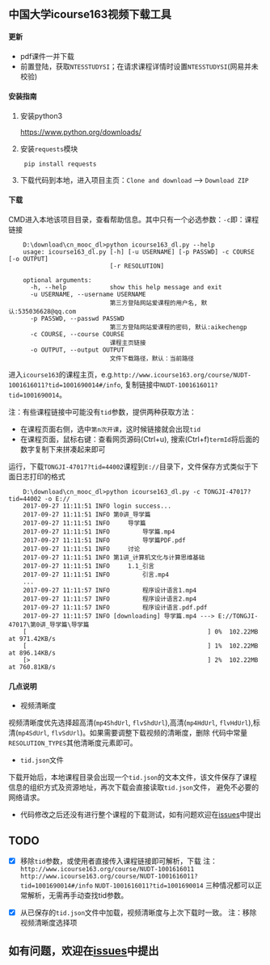 ## 中国大学icourse163视频下载工具

#### 更新
* pdf课件一并下载
* 前置登陆，获取`NTESSTUDYSI`；在请求课程详情时设置`NTESSTUDYSI`(网易并未校验)

#### 安装指南
1. 安装python3

    https://www.python.org/downloads/

2. 安装`requests`模块

        pip install requests

3. 下载代码到本地，进入项目主页：`Clone and download` --> `Download ZIP`

#### 下载

CMD进入本地该项目目录，查看帮助信息。其中只有一个必选参数：`-c`即：课程链接

        D:\download\cn_mooc_dl>python icourse163_dl.py --help
        usage: icourse163_dl.py [-h] [-u USERNAME] [-p PASSWD] -c COURSE [-o OUTPUT]
                                [-r RESOLUTION]

        optional arguments:
          -h, --help            show this help message and exit
          -u USERNAME, --username USERNAME
                                第三方登陆网站爱课程的用户名, 默认:535036628@qq.com
          -p PASSWD, --passwd PASSWD
                                第三方登陆网站爱课程的密码, 默认:aikechengp
          -c COURSE, --course COURSE
                                课程主页链接
          -o OUTPUT, --output OUTPUT
                                文件下载路径，默认：当前路径


进入`icourse163`的课程主页，e.g.`http://www.icourse163.org/course/NUDT-1001616011?tid=1001690014#/info`,
复制链接中`NUDT-1001616011?tid=1001690014`。

注：有些课程链接中可能没有`tid`参数，提供两种获取方法：
* 在课程页面右侧，选中`第n次开课`，这时候链接就会出现`tid`
* 在课程页面，鼠标右键：查看网页源码(Ctrl+u), 搜索(Ctrl+f)`termId`将后面的数字复制下来拼凑起来即可


运行，下载`TONGJI-47017?tid=44002`课程到`E://`目录下，文件保存方式类似于下面日志打印的格式

        D:\download\cn_mooc_dl>python icourse163_dl.py -c TONGJI-47017?tid=44002 -o E://
        2017-09-27 11:11:51 INFO login success...
        2017-09-27 11:11:51 INFO 第0讲_导学篇
        2017-09-27 11:11:51 INFO     导学篇
        2017-09-27 11:11:51 INFO         导学篇.mp4
        2017-09-27 11:11:51 INFO         导学篇PDF.pdf
        2017-09-27 11:11:51 INFO     讨论
        2017-09-27 11:11:51 INFO 第1讲_计算机文化与计算思维基础
        2017-09-27 11:11:51 INFO     1.1_引言
        2017-09-27 11:11:51 INFO         引言.mp4
        ...
        2017-09-27 11:11:57 INFO         程序设计语言1.mp4
        2017-09-27 11:11:57 INFO         程序设计语言2.mp4
        2017-09-27 11:11:57 INFO         程序设计语言.pdf.pdf
        2017-09-27 11:11:57 INFO [downloading] 导学篇.mp4 ---> E://TONGJI-47017\第0讲_导学篇\导学篇
        [                                                  ] 0%  102.22MB at 971.42KB/s
        [                                                  ] 1%  102.22MB at 896.14KB/s
        [>                                                 ] 2%  102.22MB at 760.81KB/s


#### 几点说明
* 视频清晰度

视频清晰度优先选择超高清(`mp4ShdUrl`, `flvShdUrl`),高清(`mp4HdUrl`, `flvHdUrl`),标清(`mp4SdUrl`, `flvSdUrl`)。如果需要调整下载视频的清晰度，删除
代码中常量`RESOLUTION_TYPES`其他清晰度元素即可。

* `tid.json`文件

下载开始后，本地课程目录会出现一个`tid.json`的文本文件，该文件保存了课程信息的组织方式及资源地址，再次下载会直接读取`tid.json`文件，
避免不必要的网络请求。


* 代码修改之后还没有进行整个课程的下载测试，如有问题欢迎在[issues](https://github.com/Lovecanon/cn_mooc_dl/issues)中提出


TODO
----
- [x] 移除`tid`参数，或使用者直接传入课程链接即可解析，下载
注：
`http://www.icourse163.org/course/NUDT-1001616011`
`http://www.icourse163.org/course/NUDT-1001616011?tid=1001690014#/info`
`NUDT-1001616011?tid=1001690014`
三种情况都可以正常解析，无需再手动查找tid参数。
- [x] 从已保存的`tid.json`文件中加载，视频清晰度与上次下载时一致。
注：移除视频清晰度选择项


如有问题，欢迎在[issues](https://github.com/Lovecanon/cn_mooc_dl/issues)中提出
-------------------------------------------------------------------





